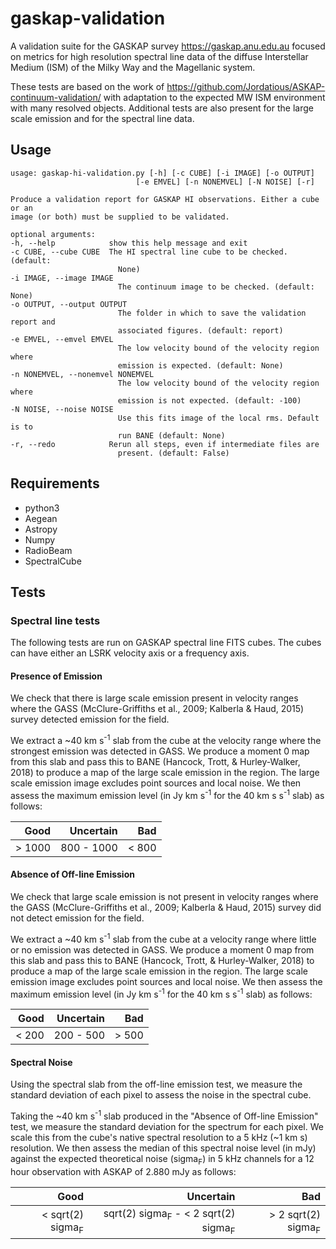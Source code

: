# gaskap-validation
A validation suite for the GASKAP survey https://gaskap.anu.edu.au focused on metrics for high resolution spectral line data of the diffuse Interstellar Medium (ISM) of the Milky Way and the Magellanic system.

These tests are based on the work of https://github.com/Jordatious/ASKAP-continuum-validation/ with adaptation to the expected MW ISM environment with many resolved objects. Additional tests are also present for the large scale emission and for the spectral line data.

## Usage

    usage: gaskap-hi-validation.py [-h] [-c CUBE] [-i IMAGE] [-o OUTPUT]
                                [-e EMVEL] [-n NONEMVEL] [-N NOISE] [-r]

    Produce a validation report for GASKAP HI observations. Either a cube or an
    image (or both) must be supplied to be validated.

    optional arguments:
    -h, --help            show this help message and exit
    -c CUBE, --cube CUBE  The HI spectral line cube to be checked. (default:
                            None)
    -i IMAGE, --image IMAGE
                            The continuum image to be checked. (default: None)
    -o OUTPUT, --output OUTPUT
                            The folder in which to save the validation report and
                            associated figures. (default: report)
    -e EMVEL, --emvel EMVEL
                            The low velocity bound of the velocity region where
                            emission is expected. (default: None)
    -n NONEMVEL, --nonemvel NONEMVEL
                            The low velocity bound of the velocity region where
                            emission is not expected. (default: -100)
    -N NOISE, --noise NOISE
                            Use this fits image of the local rms. Default is to
                            run BANE (default: None)
    -r, --redo            Rerun all steps, even if intermediate files are
                            present. (default: False)

## Requirements

* python3
* Aegean
* Astropy
* Numpy
* RadioBeam
* SpectralCube

## Tests

### Spectral line tests

The following tests are run on GASKAP spectral line FITS cubes. The cubes can have either an LSRK velocity axis or a frequency axis.

#### Presence of Emission

We check that there is large scale emission present in velocity ranges where the GASS (McClure-Griffiths et al., 2009; Kalberla & Haud, 2015) survey detected emission for the field. 

We extract a ~40 km s<sup>-1</sup> slab from the cube at the velocity range where the strongest emission was detected in GASS. We produce a moment 0 map from this slab and pass this to BANE (Hancock, Trott, & Hurley-Walker, 2018) to produce a map of the large scale emission in the region. The large scale emission image excludes point sources and local noise. We then assess the maximum emission level (in Jy km s<sup>-1</sup> for the 40 km s s<sup>-1</sup> slab) as follows:

| Good        | Uncertain           | Bad  |
| -------------: |-------------:| -----:|
| > 1000  | 800 - 1000 | < 800 |

#### Absence of Off-line Emission

We check that large scale emission is not present in velocity ranges where the GASS (McClure-Griffiths et al., 2009; Kalberla & Haud, 2015) survey did not detect emission for the field. 

We extract a ~40 km s<sup>-1</sup> slab from the cube at a velocity range where little or no emission was detected in GASS. We produce a moment 0 map from this slab and pass this to BANE (Hancock, Trott, & Hurley-Walker, 2018) to produce a map of the large scale emission in the region. The large scale emission image excludes point sources and local noise. We then assess the maximum emission level (in Jy km s<sup>-1</sup> for the 40 km s s<sup>-1</sup> slab) as follows:

| Good        | Uncertain           | Bad  |
| -------------: |-------------:| -----:|
| < 200  | 200 - 500 | > 500 |

#### Spectral Noise

Using the spectral slab from the off-line emission test, we measure the standard deviation of each pixel to assess the noise in the spectral cube.

Taking the ~40 km s<sup>-1</sup> slab produced in the "Absence of Off-line Emission" test, we measure the standard deviation for the spectrum for each pixel. We scale this from the cube's native spectral resolution to a 5 kHz (~1 km s<sup-1></sup>) resolution. We then assess the median of this spectral noise level (in mJy) against the expected theoretical noise (sigma<sub>F</sub>) in 5 kHz channels for a 12 hour observation with ASKAP of 2.880 mJy as follows:

| Good        | Uncertain         | Bad  |
| -------------: |-------------:| -----:|
| < sqrt(2) sigma<sub>F</sub>  | sqrt(2) sigma<sub>F</sub> - < 2 sqrt(2) sigma<sub>F</sub> | > 2 sqrt(2) sigma<sub>F</sub> |